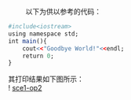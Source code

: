 &nbsp;&nbsp;&nbsp;&nbsp;&nbsp;&nbsp;&nbsp;&nbsp;
以下为供以参考的代码：
```r
#include<iostream>
using namespace std;
int main(){
	cout<<"Goodbye World!"<<endl;
	return 0;
}
```
其打印结果如下图所示：<br/>
	! [sce1-op2](images/sce1-op2.png)<br/>


